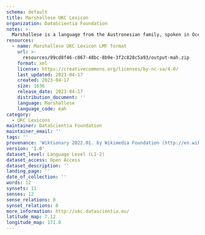 ```yaml
---
schema: default
title: Marshallese UKC Lexicon
organization: DataScientia Foundation
notes: >-
  Marshallese is a language from the Austronesian family, spoken in Oceania. The UKC Lexicon of Marshallese is represented as a lexico-semantic network. It consists of words, word senses, synsets, as well as sense-level and synset-level relationships.
resources:
  - name: Marshallese UKC Lexicon LMF format
    url: >-
      resources/99cd8f46-c867-48bc-8b9e-3f2c828c5a93/output-mah.zip
    format: xml
    license: https://creativecommons.org/licenses/by-nc-sa/4.0/
    last_updated: 2023-04-17
    created: 2023-04-17
    size: 1636
    release_date: 2023-04-17
    distribution_document: ''
    language: Marshallese
    language_code: mah
category:
  - UKC Lexicons
maintainer: DataScientia Foundation
maintainer_email: ''
tags: ''
provenance: 'Wiktionary 2022.01. by Wikimedia Foundation (http://en.wiktionary.org); CogNet 2.1 by Khuyagbaatar Batsuren, National University of Mongolia (http://cognet.ukc.disi.unitn.it); Princeton WordNet 2.1 by Princeton University (https://wordnet.princeton.edu)'
version: '1.0'
dataset_level: Language Level (L1-2)
dataset_access: Open Access
dataset_description: ''
landing_page: ''
date_of_collection: ''
words: 12
synsets: 11
senses: 12
sense_relations: 0
synset_relations: 0
more_information: http://ukc.datascientia.eu/
latitude_map: 7.12
longitude_map: 171.0
---
```

